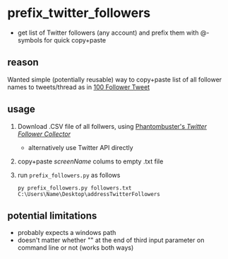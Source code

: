 # prefix_twitter_followers
- get list of Twitter followers (any account) and prefix them with @-symbols for quick copy+paste

## reason
Wanted simple (potentially reusable) way to copy+paste list of all follower names to tweets/thread as in [100 Follower Tweet](https://twitter.com/CoderMatching/status/1516423584641597450?s=20&t=JRYUY43xxrgHsv11YOE52g)

## usage
1. Download .CSV file of all follwers, using [Phantombuster's *Twitter Follower Collector*](https://phantombuster.com/automations/twitter/4130/twitter-follower-collector)
    - alternatively use Twitter API directly
2. copy+paste *screenName* colums to empty .txt file
3. run `prefix_followers.py` as follows

    `py prefix_followers.py followers.txt C:\Users\Name\Desktop\addressTwitterFollowers`

## potential limitations
- probably expects a windows path
- doesn't matter whether "\" at the end of third input parameter on command line or not (works both ways)